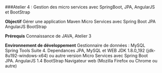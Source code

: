 ###Atelier 4 : Gestion des micro services avec SpringBoot, JPA, AngularJS et BootStrap

**Objectif**
Gérer une application Maven Micro Services avec Spring Boot JPA AngularJS BootStrap

**Prérequis**
Connaissance de JAVA, Atelier 3

**Environnement de développement**
Gestionnaire de données : MySQL
Spring Tools Suite 4.
Dependances JPA, MySQL et WEB
JDK 1.8.0_192 (jdk-8u192-windows-x64) ou autre version
Micro Services avec Spring Boot JPA.
AngularJS 1.4
BootStrap
Navigateur web (Mozilla Firefox ou Chrome ou autre)

